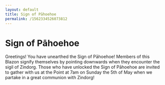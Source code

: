 ```yaml
---
layout: default
title: Sign of Pāhoehoe
permalink: /1562334526073812
---
```


# Sign of Pāhoehoe

Greetings! You have unearthed the Sign of Pāhoehoe! Members of this Blazon signify themselves by pointing downwards when they encounter the sigil of Zindorg. Those who have unlocked the Sign of Pāhoehoe are invited to gather with us at the Point at 7am on Sunday the 5th of May when we partake in a great communion with Zindorg!